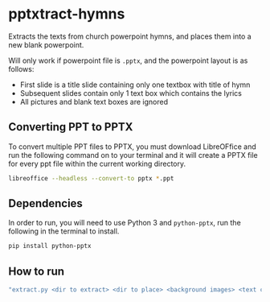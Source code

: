 # pptxtract-hymns

Extracts the texts from church powerpoint hymns, and places them into a new blank powerpoint.

Will only work if powerpoint file is `.pptx`, and the powerpoint layout is as follows:

- First slide is a title slide containing only one textbox with title of hymn
- Subsequent slides contain only 1 text box which contains the lyrics
- All pictures and blank text boxes are ignored

## Converting PPT to PPTX

To convert multiple PPT files to PPTX, you must download LibreOFfice and run the following command on to your terminal and it will create a PPTX file for every ppt file within the current working directory.

```bash
libreoffice --headless --convert-to pptx *.ppt
```

## Dependencies

In order to run, you will need to use Python 3 and `python-pptx`, run the following in the terminal to install.

```bash
pip install python-pptx
```

## How to run

```bash
"extract.py <dir to extract> <dir to place> <background images> <text colour> <wide/normal>"
```

